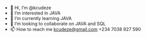 - 👋 Hi, I’m @kcudeze
- 👀 I’m interested in JAVA
- 🌱 I’m currently learning JAVA
- 💞️ I’m looking to collaborate on JAVA and SQL
- 📫 How to reach me kcudeze@gmail.com
+234 7038 927 590

<!---
kcudeze/kcudeze is a ✨ special ✨ repository because its `README.md` (this file) appears on your GitHub profile.
You can click the Preview link to take a look at your changes.
--->
